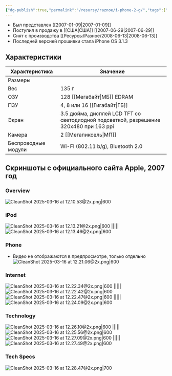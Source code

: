```yaml
---
{"dg-publish":true,"permalink":"/resursy/raznoe/i-phone-2-g/","tags":["Apple"]}
---
```


- Был представлен [[2007-01-09\|2007-01-09]] 
- Поступил в продажу в [[США\|США]] [[2007-06-29\|2007-06-29]]  
- Снят с производства [[Ресурсы/Разное/2008-06-13\|2008-06-13]] 
- Последней версией прошивки стала iPhone OS 3.1.3 
## Характеристики 

| Характеристика      | Значение                                                                              |
| ------------------- | ------------------------------------------------------------------------------------- |
| Размеры             |                                                                                       |
| Вес                 | 135 г                                                                                 |
| ОЗУ                 | 128 [[Мегабайт\|МБ]] EDRAM                                                            |
| ПЗУ                 | 4, 8 или 16 [[Гигабайт\|ГБ]]                                                          |
| Экран               | 3.5 дюйма, дисплей LCD TFT со светодиодной подсветкой, разрешение 320x480 при 163 ppi |
| Камера              | 2 [[Мегапиксель\|МП]]                                                                 |
| Беспроводные модули | Wi-FI (802.11 b/g), Bluetooth 2.0                                                     |
## Скриншоты с официального сайта Apple, 2007 год
### Overview
![CleanShot 2025-03-16 at 12.10.53@2x.png|600](/img/user/%D0%90%D1%80%D1%85%D0%B8%D0%B2/%D0%9A%D1%8D%D1%88/CleanShot%202025-03-16%20at%2012.10.53@2x.png)
### iPod
![CleanShot 2025-03-16 at 12.13.21@2x.png|600](/img/user/%D0%90%D1%80%D1%85%D0%B8%D0%B2/%D0%9A%D1%8D%D1%88/CleanShot%202025-03-16%20at%2012.13.21@2x.png) ||||| ![CleanShot 2025-03-16 at 12.13.46@2x.png|600](/img/user/%D0%90%D1%80%D1%85%D0%B8%D0%B2/%D0%9A%D1%8D%D1%88/CleanShot%202025-03-16%20at%2012.13.46@2x.png)
### Phone 
- Видео не отображаются в предпросмотре, только отдельно
![CleanShot 2025-03-16 at 12.21.06@2x.png|600](/img/user/%D0%90%D1%80%D1%85%D0%B8%D0%B2/%D0%9A%D1%8D%D1%88/CleanShot%202025-03-16%20at%2012.21.06@2x.png)
### Internet
![CleanShot 2025-03-16 at 12.22.34@2x.png|600](/img/user/%D0%90%D1%80%D1%85%D0%B8%D0%B2/%D0%9A%D1%8D%D1%88/CleanShot%202025-03-16%20at%2012.22.34@2x.png) ||||| ![CleanShot 2025-03-16 at 12.22.42@2x.png|600](/img/user/%D0%90%D1%80%D1%85%D0%B8%D0%B2/%D0%9A%D1%8D%D1%88/CleanShot%202025-03-16%20at%2012.22.42@2x.png)
![CleanShot 2025-03-16 at 12.22.47@2x.png|600](/img/user/%D0%90%D1%80%D1%85%D0%B8%D0%B2/%D0%9A%D1%8D%D1%88/CleanShot%202025-03-16%20at%2012.22.47@2x.png) ||||| ![CleanShot 2025-03-16 at 12.24.09@2x.png|600](/img/user/%D0%90%D1%80%D1%85%D0%B8%D0%B2/%D0%9A%D1%8D%D1%88/CleanShot%202025-03-16%20at%2012.24.09@2x.png)
### Technology 
![CleanShot 2025-03-16 at 12.26.10@2x.png|600](/img/user/%D0%90%D1%80%D1%85%D0%B8%D0%B2/%D0%9A%D1%8D%D1%88/CleanShot%202025-03-16%20at%2012.26.10@2x.png) ||||| ![CleanShot 2025-03-16 at 12.25.56@2x.png|600](/img/user/%D0%90%D1%80%D1%85%D0%B8%D0%B2/%D0%9A%D1%8D%D1%88/CleanShot%202025-03-16%20at%2012.25.56@2x.png)
![CleanShot 2025-03-16 at 12.27.09@2x.png|600](/img/user/%D0%90%D1%80%D1%85%D0%B8%D0%B2/%D0%9A%D1%8D%D1%88/CleanShot%202025-03-16%20at%2012.27.09@2x.png) ||||| ![CleanShot 2025-03-16 at 12.27.49@2x.png|600](/img/user/%D0%90%D1%80%D1%85%D0%B8%D0%B2/%D0%9A%D1%8D%D1%88/CleanShot%202025-03-16%20at%2012.27.49@2x.png)
### Tech Specs
![CleanShot 2025-03-16 at 12.28.47@2x.png|700](/img/user/%D0%90%D1%80%D1%85%D0%B8%D0%B2/%D0%9A%D1%8D%D1%88/CleanShot%202025-03-16%20at%2012.28.47@2x.png)
